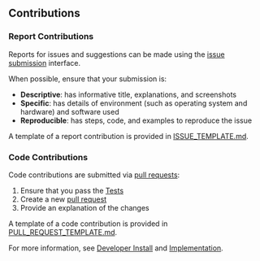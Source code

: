 ## Contributions

### Report Contributions

Reports for issues and suggestions can be made using the [issue submission](https://github.com/kong-airways/my-demo-app/issues) interface.

When possible, ensure that your submission is:

- **Descriptive**: has informative title, explanations, and screenshots
- **Specific**: has details of environment (such as operating system and hardware) and software used
- **Reproducible**: has steps, code, and examples to reproduce the issue

A template of a report contribution is provided in [ISSUE_TEMPLATE.md](ISSUE_TEMPLATE.md).

### Code Contributions

Code contributions are submitted via [pull requests](https://github.com/kong-airways/my-demo-app/pulls):

1. Ensure that you pass the [Tests](#tests)
2. Create a new [pull request](https://github.com/kong-airways/my-demo-app/pulls)
3. Provide an explanation of the changes

A template of a code contribution is provided in [PULL_REQUEST_TEMPLATE.md](PULL_REQUEST_TEMPLATE.md).

For more information, see [Developer Install](README.md#developer-install) and [Implementation](README.md#implementation).
